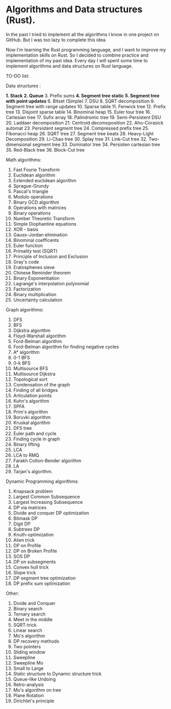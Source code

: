 # Algorithms and Data structures (Rust).

In the past I tried to implement all the algorithms I know in one project on GitHub. But I was too lazy to complete this idea.

Now I'm learning the Rust programming language, and I want to improve my implementation skills on Rust. So I decided to combine practice and implementation of my past idea. Every day I will spent some time to implement algorithms and data structures on Rust language.

TO-DO list: 

Data structures :

**1. Stack**
**2. Queue**
3. Prefix sums
**4. Segment tree static**
**5. Segment tree with point updates**
6. Bitset (Simple)
7. DSU
8. SQRT decomposition
9. Segment tree with range updates
10. Sparse table
11. Fenwick tree
12. Prefix tree
13. Disjoint sparse table
14. Binominal heap
15. Euler tour tree
16. Cartesian tree
17. Sufix array
18. Palindromic tree
19. Semi-Persistent DSU
20. Laddaer decomposition
21. Centroid decomoposition
22. Aho-Corasick automat
23. Persistent segment tree
24. Compressed prefix tree
25. Fibonacci heap
26. SQRT tree
27. Segment tree beats
28. Heavy-Light Decomposition
29. Li-Chao tree
30. Splay tree
31. Link-Cut tree
32. Two-dimensional segment tree
33. Dominator tree
34. Persisten cartesian tree
35. Red-Black tree
36. Block-Cut tree

Math algorithms:
1. Fast Fourie Transform
2. Euclidean algorithm
3. Extended euclidean algorithm
4. Sprague-Grundy
5. Pascal's triangle
6. Modulo operations
7. Binary GCD algorithm
8. Operations with matrices
9. Binary operations
10. Number Theoretic Transform
11. Simple Diophantine equations
12. XOR - basis
13. Gauss–Jordan elimination
14. Binominal coefficents
15. Euler function
16. Primality test (SQRT)
17. Principle of Inclusion and Exclusion
18. Gray's code
19. Eratosphenes sieve
20. Chinese Reminder theorem 
21. Binary Exponentiation 
22. Lagrange's interpolation polynomial
23. Factorization
24. Binary multiplication
25. Uncertainty calculation

Graph algorithms:
1. DFS
2. BFS
3. Dijkstra algorithm
4. Floyd-Warshall algorithm
5. Ford-Belman algorithm
6. Ford-Belman algorithm for finding negative cycles
7. A* algorithm
8. 0-1 BFS
9. 0-k BFS
10. Multisource BFS
11. Multisource Dijkstra
12. Topological sort
13. Condensation of the graph
14. Finding of all bridges
15. Articulation points
16. Kuhn's algorithm
17. SPFA 
18. Prim's algorithm
19. Boruvki algorithm
20. Kruskal algorithm
21. DFS tree
22. Euler path and cycle
23. Finding cycle in graph
24. Binary lifting
25. LCA
26. LCA to RMQ
27. Farakh Colton-Bender algorithm
28. LA
29. Tarjan's algorithm.

Dynamic Programming algorithms:
1. Knapsack problem
2. Largest Common Subsequence
3. Largest Increasing Subsequence
4. DP via matrices
5. Divide and conquer DP optimization
6. Bitmask DP
7. Digit DP
8. Subtrees DP
9. Knuth-optimization
10. Alien trick
11. DP on Profile
12. DP on Broken Profile
13. SOS DP
14. DP on subsegments
15. Convex hull trick
16. Slope trick
17. DP segment tree optimization
18. DP prefix sum optimization

Other:
1. Divide and Conquer
2. Binary search
3. Ternary search
4. Meet in the middle
5. SQRT-trick
6. Linear search
7. Mo's algorithm
8. DP recovery methods
9. Two pointers
10. Sliding window
11. Sweepline
12. Sweepline Mo
13. Small to Large
14. Static structure to Dynamic structure trick
15. Queue-like Undoing
16. Retro-analysis
17. Mo's algorithm on tree
18. Plane Rotation
19. Dirichlet's principle

